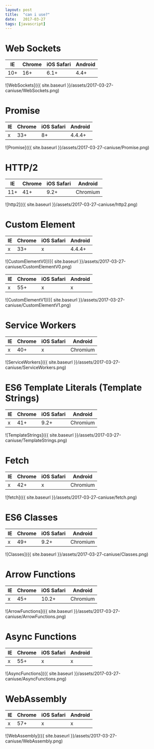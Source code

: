 ```yaml
---
layout: post
title:  "can i use?"
date:   2017-03-27
tags: [javascript]
---
```


# Web Sockets

| IE | Chrome | iOS Safari | Android |
| --- | --- | --- | --- |
| 10+ | 16+ | 6.1+ | 4.4+ |

![WebSockets]({{ site.baseurl }}/assets/2017-03-27-caniuse/WebSockets.png)

# Promise

| IE | Chrome | iOS Safari | Android |
| --- | --- | --- | --- |
| x | 33+ | 8+ | 4.4.4+ |

![Promise]({{ site.baseurl }}/assets/2017-03-27-caniuse/Promise.png)

# HTTP/2

| IE | Chrome | iOS Safari | Android |
| --- | --- | --- | --- |
| 11+ | 41+ | 9.2+ | Chromium |

![http2]({{ site.baseurl }}/assets/2017-03-27-caniuse/http2.png)

# Custom Element

| IE | Chrome | iOS Safari | Android |
| --- | --- | --- | --- |
| x | 33+ | x | 4.4.4+ |

![CustomElementV0]({{ site.baseurl }}/assets/2017-03-27-caniuse/CustomElementV0.png)

| IE | Chrome | iOS Safari | Android |
| --- | --- | --- | --- |
| x | 55+ | x | x |

![CustomElementV1]({{ site.baseurl }}/assets/2017-03-27-caniuse/CustomElementV1.png)

# Service Workers

| IE | Chrome | iOS Safari | Android |
| --- | --- | --- | --- |
| x | 40+ | x | Chromium |

![ServiceWorkers]({{ site.baseurl }}/assets/2017-03-27-caniuse/ServiceWorkers.png)

# ES6 Template Literals (Template Strings)

| IE | Chrome | iOS Safari | Android |
| --- | --- | --- | --- |
| x | 41+ | 9.2+ | Chromium |

![TemplateStrings]({{ site.baseurl }}/assets/2017-03-27-caniuse/TemplateStrings.png)

# Fetch

| IE | Chrome | iOS Safari | Android |
| --- | --- | --- | --- |
| x | 42+ | x | Chromium |

![fetch]({{ site.baseurl }}/assets/2017-03-27-caniuse/fetch.png)

# ES6 Classes

| IE | Chrome | iOS Safari | Android |
| --- | --- | --- | --- |
| x | 49+ | 9.2+ | Chromium |

![Classes]({{ site.baseurl }}/assets/2017-03-27-caniuse/Classes.png)

# Arrow Functions

| IE | Chrome | iOS Safari | Android |
| --- | --- | --- | --- |
| x | 45+ | 10.2+ | Chromium |

![ArrowFunctions]({{ site.baseurl }}/assets/2017-03-27-caniuse/ArrowFunctions.png)

# Async Functions

| IE | Chrome | iOS Safari | Android |
| --- | --- | --- | --- |
| x | 55+ | x | x |

![AsyncFunctions]({{ site.baseurl }}/assets/2017-03-27-caniuse/AsyncFunctions.png)

# WebAssembly

| IE | Chrome | iOS Safari | Android |
| --- | --- | --- | --- |
| x | 57+ | x | x |

![WebAssembly]({{ site.baseurl }}/assets/2017-03-27-caniuse/WebAssembly.png)
